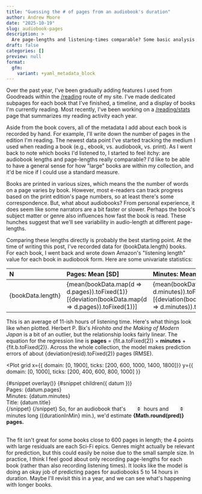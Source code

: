 ```yaml
---
title: "Guessing the # of pages from an audiobook's duration"
author: Andrew Moore
date: "2025-10-19"
slug: audiobook-pages
description: >
  Are page-lengths and listening-times comparable? Some basic analysis using my collection of finished books.
draft: false
categories: []
preview: null
format: 
  gfm:
    variant: +yaml_metadata_block
---
```


<script lang="ts">
  import { Plot, Line, Dot, RegressionY, HTMLTooltip, RuleX, RuleY } from 'svelteplot';
  import { regressionLinear } from "d3-regression";
  import { mean, deviation } from "d3";
  import bookData from "./bookData";

  let reg = regressionLinear().x(d => d.minutes).y(d => d.pages);
  let fit = reg(bookData);
  let resid = bookData.map(d => d.pages - fit.predict(d.minutes));

  let hours = $state(11);
  let minutes = $state(30);
  let durationInMin = $derived(hours * 60 + minutes);
  let pred = $derived(fit.predict(durationInMin));
</script>

Over the past year, I've been gradually adding features I used from Goodreads within the <a href="/reading">/reading</a> route of my site. I've made dedicated subpages for each book that I've finished, a timeline, and a display of books I'm currently reading. Most recently, I've been working on a <a href="/reading/stats">/reading/stats</a> page that summarizes my reading activity each year.

Aside from the book covers, all of the metadata I add about each book is recorded by hand. For example, I'll write down the number of pages in the edition I'm reading. The newest data point I've started tracking the medium I used when reading a book (e.g., ebook, vs. audiobook, vs. print). As I went back to note which books I'd listened to, I started to feel itchy: are audiobook lengths and page-lengths really comparable? I'd like to be able to have a general sense for how "large" books are within my collection, and it'd be nice if I could use a standard measure.

Books are printed in various sizes, which means the the number of words on a page varies by book. However, most e-readers can track progress based on the print edition's page numbers, so at least there's some correspondence. But, what about audiobooks? From personal experience, it does seem like some narrators are a bit faster or slower. Perhaps the book's subject matter or genre also influences how fast the book is read. These hunches suggest that we'll see variability in audio-length at different page-lengths.

Comparing these lengths directly is probably the best starting point. At the time of writing this post, I've recorded data for {bookData.length} books. For each book, I went back and wrote down Amazon's "listening length" value for each book in audiobook form. Here are some univariate statistics:

| N | Pages: Mean [SD] | Minutes: Mean [SD] |
| :-- | :-- | :-- |
| {bookData.length} | {mean(bookData.map(d => d.pages)).toFixed(1)} [{deviation(bookData.map(d => d.pages)).toFixed(1)}] | {mean(bookData.map(d => d.minutes)).toFixed(1)} [{deviation(bookData.map(d => d.minutes)).toFixed(1)}] |

This is an average of 11-ish hours of listening time. Here's what things look like when plotted. Herbert P. Bix's _Hirohito and the Making of Modern Japan_ is a bit of an outlier, but the relationship looks fairly linear. The equation for the regression line is **pages** $=$ {fit.a.toFixed(2)} $\times$ **minutes** $+$ {fit.b.toFixed(2)}. Across the whole collection, the model makes prediction errors of about {deviation(resid).toFixed(2)} pages (RMSE).

<Plot
  grid
  x={{ domain: [0, 1900], ticks: [200, 600, 1000, 1400, 1800]}}
  y={{ domain: [0, 1000], ticks: [200, 400, 600, 800, 1000] }}
>
  <!-- <RuleX x={durationInMin} strokeOpacity=0.5 /> -->
  <!-- <RuleY y={pred} strokeOpacity=0.5 /> -->
  <Dot data={bookData} x="minutes" y="pages" />
  <RegressionY data={bookData} x="minutes" y="pages" />
  {#snippet overlay()}
    <HTMLTooltip data={bookData} x="minutes" y="pages">
        {#snippet children({ datum })}
          <div class="tooltip">
            <div>Pages: {datum.pages}</div>
            <div>Minutes: {datum.minutes}</div>
            <div>Title: {datum.title}</div>
          </div>
        {/snippet}
    </HTMLTooltip>
  {/snippet}
</Plot>

<span>
  So, for an audiobook that's
  <input 
    type="number"
    name="hr"
    id="hr"
    min=2
    bind:value={hours}>
  <label for="hr">hours</label> and
  <input
    type="number"
    name="min"
    id="min"
    min=0
    bind:value={minutes}>
  <label for="min">minutes</label> long ({durationInMin} min.), we'd estimate <strong>{Math.round(pred)} pages.</strong>
</span>
<br>
<br>

The fit isn't great for some books close to 600 pages in length; the 4 points with large residuals are each Sci-Fi epics. Genres might actually be relevant for prediction, but this could easily be noise due to the small sample size. In practice, I think I feel good about only recording page-lengths for each book (rather than also recording listening times). It looks like the model is doing an okay job of predicting pages for audiobooks 5 to 14 hours in duration. Maybe I'll revisit this in a year, and we can see what's happening with longer books.

<style>
  input[type=number]::-webkit-inner-spin-button,
  input[type=number]::-webkit-outer-spin-button {
    opacity: 1;
  }

  input {
    width: 3em;
    /* line-height: 1; */
    border: none;
  }
</style>